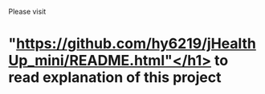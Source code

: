 Please visit <h1>"https://github.com/hy6219/jHealthUp_mini/README.html"</h1> to read explanation of this project
